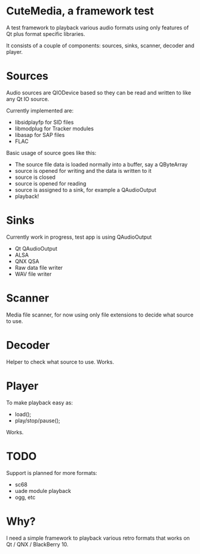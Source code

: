 CuteMedia, a framework test
===========================
A test framework to playback various audio formats using only features of Qt plus
format specific libraries.

It consists of a couple of components: sources, sinks, scanner, decoder and player.

Sources
=======
Audio sources are QIODevice based so they can be read and written to like any Qt IO source.

Currently implemented are:

* libsidplayfp for SID files
* libmodplug for Tracker modules
* libasap for SAP files
* FLAC

Basic usage of source goes like this:
* The source file data is loaded normally into a buffer, say a QByteArray
* source is opened for writing and the data is written to it
* source is closed
* source is opened for reading
* source is assigned to a sink, for example a QAudioOutput
* playback!

Sinks
=====
Currently work in progress, test app is using QAudioOutput

* Qt QAudioOutput
* ALSA
* QNX QSA
* Raw data file writer
* WAV file writer

Scanner
=======
Media file scanner, for now using only file extensions to decide what source to use.

Decoder
=======
Helper to check what source to use. Works.

Player
======
To make playback easy as:
* load();
* play/stop/pause();

Works.

TODO
====
Support is planned for more formats:

* sc68
* uade module playback
* ogg, etc

Why?
====
I need a simple framework to playback various retro formats that works on Qt / QNX / BlackBerry 10.

